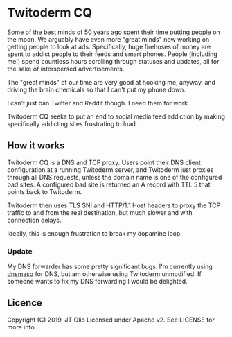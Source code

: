 # Twitoderm CQ

Some of the best minds of 50 years ago spent their time putting people on the moon.
We arguably have even more "great minds" now working on getting people to look at ads.
Specifically, huge firehoses of money are spent to addict people to their feeds and
smart phones. People (including me!) spend countless hours scrolling through statuses
and updates, all for the sake of interspersed advertisements.

The "great minds" of our time are very good at hooking me, anyway, and driving
the brain chemicals so that I can't put my phone down.

I can't just ban Twitter and Reddit though. I need them for work.

Twitoderm CQ seeks to put an end to social media feed addiction by making
specifically addicting sites frustrating to load.

## How it works

Twitoderm CQ is a DNS and TCP proxy. Users point their DNS client configuration
at a running Twitoderm server, and Twitoderm just proxies through all DNS requests,
unless the domain name is one of the configured bad sites. A configured bad site
is returned an A record with TTL 5 that points back to Twitoderm.

Twitoderm then uses TLS SNI and HTTP/1.1 Host headers to proxy the TCP traffic
to and from the real destination, but much slower and with connection delays.

Ideally, this is enough frustration to break my dopamine loop.

### Update

My DNS forwarder has some pretty significant bugs. I'm currently using
[dnsmasq](http://www.thekelleys.org.uk/dnsmasq/doc.html)
for DNS, but am otherwise using Twitoderm unmodified. If someone wants
to fix my DNS forwarding I would be delighted.

## Licence

Copyright (C) 2019, JT Olio
Licensed under Apache v2. See LICENSE for more info
